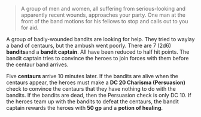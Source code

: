 > A group of men and women, all suffering from serious-looking and apparently recent wounds, approaches your party. One man at the front of the band motions for his fellows to stop and calls out to you for aid.


A group of badly-wounded bandits are looking for help. They tried to waylay a band of centaurs, but the ambush went poorly. There are 7 (2d6) **bandits**and a **bandit captain**. All have been reduced to half hit points. The bandit captain tries to convince the heroes to join forces with them before the centaur band arrives.

Five **centaurs** arrive 10 minutes later. If the bandits are alive when the centaurs appear, the heroes must make a **DC 20 Charisma (Persuasion)** check to convince the centaurs that they have nothing to do with the bandits. If the bandits are dead, then the Persuasion check is only DC 10. If the heroes team up with the bandits to defeat the centaurs, the bandit captain rewards the heroes with **50 gp** and a **potion of healing**.